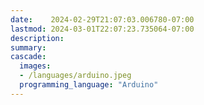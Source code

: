 ```yaml
---
date:    2024-02-29T21:07:03.006780-07:00
lastmod: 2024-03-01T22:07:23.735064-07:00
description: 
summary:     
cascade:
  images:
  - /languages/arduino.jpeg
  programming_language: "Arduino"
---
```

